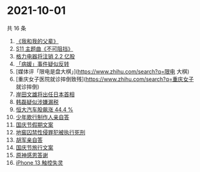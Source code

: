 # 2021-10-01

共 16 条

<!-- BEGIN ZHIHUSEARCH -->
<!-- 最后更新时间 Fri Oct 01 2021 06:08:19 GMT+0800 (China Standard Time) -->
1. [《我和我的父辈》](https://www.zhihu.com/search?q=我和我的父辈)
1. [S11 主题曲《不可阻挡》](https://www.zhihu.com/search?q=s11主题曲)
1. [格力电器将注销 2.2 亿股](https://www.zhihu.com/search?q=格力股份)
1. [「病媛」事件疑似反转](https://www.zhihu.com/search?q=病媛)
1. [媒体评「限电是盘大棋」](https://www.zhihu.com/search?q=限电 大棋)
1. [重庆女子医院就诊摔倒致残](https://www.zhihu.com/search?q=重庆女子 就诊摔倒)
1. [岸田文雄将出任日本首相](https://www.zhihu.com/search?q=岸田文雄)
1. [韩磊疑似涉嫌漏税](https://www.zhihu.com/search?q=韩磊)
1. [恒大汽车股飙涨 44.4 %](https://www.zhihu.com/search?q=恒大)
1. [少年歌行制作人亲自答](https://www.zhihu.com/search?q=少年歌行)
1. [国庆节假期文案](https://www.zhihu.com/search?q=国庆节假期文案)
1. [地窖囚禁性侵罪犯被执行死刑](https://www.zhihu.com/search?q=地窖囚禁)
1. [胡军亲自答](https://www.zhihu.com/search?q=长津湖)
1. [国庆节旅行文案](https://www.zhihu.com/search?q=国庆节旅行文案)
1. [原神感恩答谢](https://www.zhihu.com/search?q=原神)
1. [iPhone 13 触控失灵](https://www.zhihu.com/search?q=iPhone13)
<!-- END ZHIHUSEARCH -->
